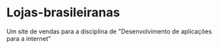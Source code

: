 # Lojas-brasileiranas
Um site de vendas para a disciplina de "Desenvolvimento de aplicações para a internet"
